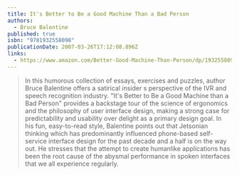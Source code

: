 ```yaml
---
title: It's Better to Be a Good Machine Than a Bad Person
authors:
  - Bruce Balentine
published: true
isbn: "9781932558098"
publicationDate: 2007-03-26T17:12:08.896Z
links:
  - https://www.amazon.com/Better-Good-Machine-Than-Person/dp/1932558098
---
```

> In this humorous collection of essays, exercises and puzzles, author Bruce Balentine offers a satirical insider s perspective of the IVR and speech recognition industry. "It's Better to Be a Good Machine than a Bad Person" provides a backstage tour of the science of ergonomics and the philosophy of user interface design, making a strong case for predictability and usability over delight as a primary design goal. In his fun, easy-to-read style, Balentine points out that Jetsonian thinking which has predominantly influenced phone-based self-service interface design for the past decade and a half is on the way out. He stresses that the attempt to create humanlike applications has been the root cause of the abysmal performance in spoken interfaces that we all experience regularly.